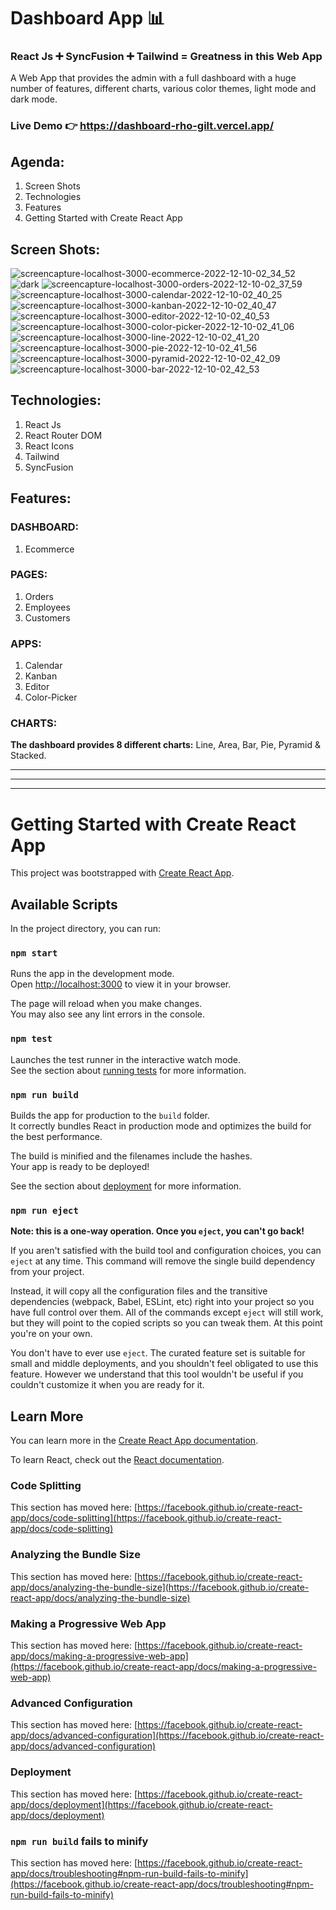 # Dashboard App 📊
### React Js ➕ SyncFusion ➕ Tailwind = Greatness in this Web App
A Web App that provides the admin with a full dashboard with a huge number of features, different charts, various color themes, light mode and dark mode.

### Live Demo 👉 https://dashboard-rho-gilt.vercel.app/

## Agenda:
1) Screen Shots
2) Technologies
3) Features
4) Getting Started with Create React App

## Screen Shots:
![screencapture-localhost-3000-ecommerce-2022-12-10-02_34_52](https://user-images.githubusercontent.com/61433385/206819923-d4af771d-c566-4d0e-9a2c-818a29756532.png)
![dark](https://user-images.githubusercontent.com/61433385/206592588-d81c0c3a-2005-42dc-ab7e-421be96a47d0.png)
![screencapture-localhost-3000-orders-2022-12-10-02_37_59](https://user-images.githubusercontent.com/61433385/206819931-17acada5-e85d-456b-a7ef-babda260bd3d.png)
![screencapture-localhost-3000-calendar-2022-12-10-02_40_25](https://user-images.githubusercontent.com/61433385/206819943-d3b5a94b-e743-4a31-b165-d3daf81f30c1.png)
![screencapture-localhost-3000-kanban-2022-12-10-02_40_47](https://user-images.githubusercontent.com/61433385/206819947-ecc52891-2af1-44de-8f0e-c423cdbd65be.png)
![screencapture-localhost-3000-editor-2022-12-10-02_40_53](https://user-images.githubusercontent.com/61433385/206819951-5ff277c8-9dfd-4cb3-9f69-7c3c5434e6d2.png)
![screencapture-localhost-3000-color-picker-2022-12-10-02_41_06](https://user-images.githubusercontent.com/61433385/206819956-35262c78-3d4c-4d60-8212-9f27bbf2f5af.png)
![screencapture-localhost-3000-line-2022-12-10-02_41_20](https://user-images.githubusercontent.com/61433385/206819960-56645472-79e3-48bf-ab63-52320a1ae4c2.png)
![screencapture-localhost-3000-pie-2022-12-10-02_41_56](https://user-images.githubusercontent.com/61433385/206819964-3b342bf6-3b7b-4d8c-a28e-cfd6971ca74a.png)
![screencapture-localhost-3000-pyramid-2022-12-10-02_42_09](https://user-images.githubusercontent.com/61433385/206819966-948ec12b-47ca-4fc9-a8cc-d632f12f82ba.png)
![screencapture-localhost-3000-bar-2022-12-10-02_42_53](https://user-images.githubusercontent.com/61433385/206819968-9c66a29b-3f0b-4314-8fd7-a2e014dad728.png)

## Technologies:
1) React Js
2) React Router DOM
3) React Icons
4) Tailwind
5) SyncFusion

## Features:
### DASHBOARD:
1) Ecommerce

### PAGES:
1) Orders
2) Employees
3) Customers

### APPS:
1) Calendar
2) Kanban
3) Editor
4) Color-Picker

### CHARTS:
**The dashboard provides 8 different charts:** Line, Area, Bar, Pie, Pyramid & Stacked.

---
---
---

# Getting Started with Create React App

This project was bootstrapped with [Create React App](https://github.com/facebook/create-react-app).

## Available Scripts

In the project directory, you can run:

### `npm start`

Runs the app in the development mode.\
Open [http://localhost:3000](http://localhost:3000) to view it in your browser.

The page will reload when you make changes.\
You may also see any lint errors in the console.

### `npm test`

Launches the test runner in the interactive watch mode.\
See the section about [running tests](https://facebook.github.io/create-react-app/docs/running-tests) for more information.

### `npm run build`

Builds the app for production to the `build` folder.\
It correctly bundles React in production mode and optimizes the build for the best performance.

The build is minified and the filenames include the hashes.\
Your app is ready to be deployed!

See the section about [deployment](https://facebook.github.io/create-react-app/docs/deployment) for more information.

### `npm run eject`

**Note: this is a one-way operation. Once you `eject`, you can't go back!**

If you aren't satisfied with the build tool and configuration choices, you can `eject` at any time. This command will remove the single build dependency from your project.

Instead, it will copy all the configuration files and the transitive dependencies (webpack, Babel, ESLint, etc) right into your project so you have full control over them. All of the commands except `eject` will still work, but they will point to the copied scripts so you can tweak them. At this point you're on your own.

You don't have to ever use `eject`. The curated feature set is suitable for small and middle deployments, and you shouldn't feel obligated to use this feature. However we understand that this tool wouldn't be useful if you couldn't customize it when you are ready for it.

## Learn More

You can learn more in the [Create React App documentation](https://facebook.github.io/create-react-app/docs/getting-started).

To learn React, check out the [React documentation](https://reactjs.org/).

### Code Splitting

This section has moved here: [https://facebook.github.io/create-react-app/docs/code-splitting](https://facebook.github.io/create-react-app/docs/code-splitting)

### Analyzing the Bundle Size

This section has moved here: [https://facebook.github.io/create-react-app/docs/analyzing-the-bundle-size](https://facebook.github.io/create-react-app/docs/analyzing-the-bundle-size)

### Making a Progressive Web App

This section has moved here: [https://facebook.github.io/create-react-app/docs/making-a-progressive-web-app](https://facebook.github.io/create-react-app/docs/making-a-progressive-web-app)

### Advanced Configuration

This section has moved here: [https://facebook.github.io/create-react-app/docs/advanced-configuration](https://facebook.github.io/create-react-app/docs/advanced-configuration)

### Deployment

This section has moved here: [https://facebook.github.io/create-react-app/docs/deployment](https://facebook.github.io/create-react-app/docs/deployment)

### `npm run build` fails to minify

This section has moved here: [https://facebook.github.io/create-react-app/docs/troubleshooting#npm-run-build-fails-to-minify](https://facebook.github.io/create-react-app/docs/troubleshooting#npm-run-build-fails-to-minify)
